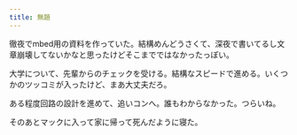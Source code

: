 ```yaml
---
title: 無題
---
```


徹夜でmbed用の資料を作っていた。結構めんどうさくて、深夜で書いてるし文章崩壊してないかなと思ったけどそこまでではなかったっぽい。

大学について、先輩からのチェックを受ける。結構なスピードで進める。いくつかのツッコミが入ったけど、まあ大丈夫だろ。

ある程度回路の設計を進めて、追いコンへ。誰もわからなかった。つらいね。

そのあとマックに入って家に帰って死んだように寝た。